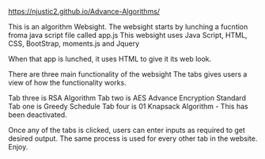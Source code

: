
https://njustic2.github.io/Advance-Algorithms/

This is an algorithm Websight.
The websight starts by lunching a fucntion froma java script file called app.js
This websight uses Java Script, HTML, CSS, BootStrap, moments.js and Jquery

When that app is lunched, it uses HTML to give it its web look.

There are three main functionality of the websight
The tabs gives users a view of how the functionality works.

Tab three is RSA Algorithm 
Tab two is AES Advance Encryption Standard
Tab one is Greedy Schedule
Tab four is 01 Knapsack Algorithm - This has been deactivated.

Once any of the tabs is clicked, users can enter inputs as required to get desired output.
The same process is used for every other tab in the website.
Enjoy.